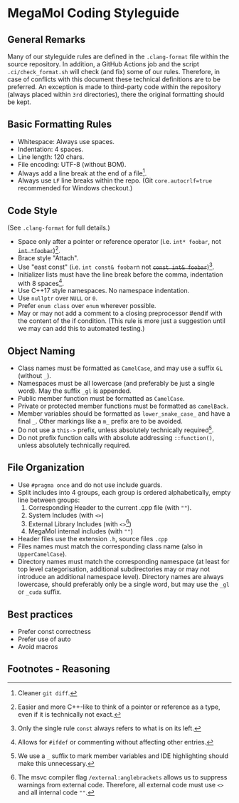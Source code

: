 # MegaMol Coding Styleguide

## General Remarks

Many of our styleguide rules are defined in the `.clang-format` file within the source repository.
In addition, a GitHub Actions job and the script `.ci/check_format.sh` will check (and fix) some of our rules.
Therefore, in case of conflicts with this document these technical definitions are to be preferred.
An exception is made to third-party code within the repository (always placed within `3rd` directories), there the original formatting should be kept.

## Basic Formatting Rules

- Whitespace: Always use spaces.
- Indentation: 4 spaces.
- Line length: 120 chars.
- File encoding: UTF-8 (without BOM).
- Always add a line break at the end of a file[^1].
- Always use `LF` line breaks within the repo. (Git `core.autocrlf=true` recommended for Windows checkout.)

## Code Style

(See `.clang-format` for full details.)

- Space only after a pointer or reference operator (i.e. `int* foobar`, not ~~`int *foobar`~~)[^2].
- Brace style "Attach".
- Use "east const" (i.e. `int const& foobar`n not ~~`const int& foobar`~~)[^3].
- Initializer lists must have the line break before the comma, indentation with 8 spaces[^4].
- Use C++17 style namespaces. No namespace indentation. 
- Use `nullptr` over `NULL` or `0`.
- Prefer `enum class` over `enum` wherever possible.
- May or may not add a comment to a closing preprocessor #endif with the content of the if condition. (This rule is more just a suggestion until we may can add this to automated testing.)

## Object Naming

- Class names must be formatted as `CamelCase`, and may use a suffix `GL` (without `_`).
- Namespaces must be all lowercase (and preferably be just a single word). May the suffix `_gl` is appended.
- Public member function must be formatted as `CamelCase`.
- Private or protected member functions must be formatted as `camelBack`.
- Member variables should be formatted as `lower_snake_case_` and have a final `_`. Other markings like a `m_` prefix are to be avoided.
- Do not use a `this->` prefix, unless absolutely technically required[^5].
- Do not prefix function calls with absolute addressing `::function()`, unless absolutely technically required.

## File Organization

- Use `#pragma once` and do not use include guards. 
- Split includes into 4 groups, each group is ordered alphabetically, empty line between groups:
  1. Corresponding Header to the current .cpp file (with `""`).
  2. System Includes (with `<>`)
  3. External Library Includes (with `<>`[^6])
  4. MegaMol internal includes (with `""`)
- Header files use the extension `.h`, source files `.cpp`
- Files names must match the corresponding class name (also in `UpperCamelCase`).
- Directory names must match the corresponding namespace (at least for top level categorisation, additional subdirectories may or may not introduce an additional namespace level).
  Directory names are always lowercase, should preferably only be a single word, but may use the `_gl` or `_cuda` suffix.

## Best practices

- Prefer const correctness
- Prefer use of auto
- Avoid macros

## Footnotes - Reasoning

[^1]: Cleaner `git diff`.  
[^2]: Easier and more C++-like to think of a pointer or reference as a type, even if it is technically not exact.  
[^3]: Only the single rule `const` always refers to what is on its left.  
[^4]: Allows for `#ifdef` or commenting without affecting other entries.  
[^5]: We use a `_` suffix to mark member variables and IDE highlighting should make this unnecessary.  
[^6]: The msvc compiler flag `/external:anglebrackets` allows us to suppress warnings from external code. Therefore, all external code must use `<>` and all internal code `""`.  
